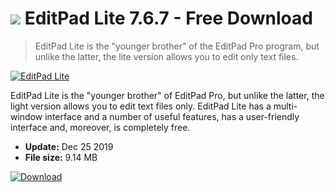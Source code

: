 # ![](https://cdn.softexe.net/static/icon/2/editpad-lite.gif) EditPad Lite 7.6.7 - Free Download

> EditPad Lite is the "younger brother" of the EditPad Pro program, but unlike the latter, the lite version allows you to edit only text files.

[![EditPad Lite](https://gallery.dpcdn.pl/imgc/Tools/1989/g_-_420x350_1.5_-_x20110209104651_00.jpg)](https://softexe.net/win/system/text-editors/editpad-lite:bbeg.html)

EditPad Lite is the "younger brother" of EditPad Pro, but unlike the latter, the light version allows you to edit text files only. EditPad Lite has a multi-window interface and a number of useful features, has a user-friendly interface and, moreover, is completely free.


- **Update:** Dec 25 2019
- **File size:** 9.14 MB

[![Download](https://cdn.softexe.net/static/img/download.png)](https://softexe.net/win/system/text-editors/editpad-lite:bbeg.html)

